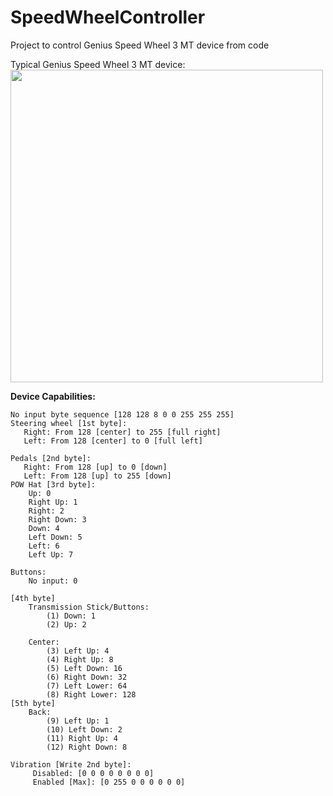 # SpeedWheelController
Project to control Genius Speed Wheel 3 MT device from code

Typical Genius Speed Wheel 3 MT device:
<img src="https://external-content.duckduckgo.com/iu/?u=https%3A%2F%2Fc.dns-shop.ru%2Fthumb%2Fst1%2Ffit%2F1000%2F809%2F8c3fc70f562c0cce44baead9c0b0e2aa%2F2612d4390cb29fc282bf3f61b278e98688d54606345fe84ee4ec7c4cd1394ecc.jpg&f=1&nofb=1" height="500" >

**Device Capabilities:**    
    
    No input byte sequence [128 128 8 0 0 255 255 255]
    Steering wheel [1st byte]:
       Right: From 128 [center] to 255 [full right]
       Left: From 128 [center] to 0 [full left]

    Pedals [2nd byte]:
       Right: From 128 [up] to 0 [down]
       Left: From 128 [up] to 255 [down]
    POW Hat [3rd byte]:
        Up: 0
        Right Up: 1
        Right: 2
        Right Down: 3
        Down: 4
        Left Down: 5
        Left: 6  
        Left Up: 7
    
    Buttons:
        No input: 0

    [4th byte]
        Transmission Stick/Buttons:
            (1) Down: 1
            (2) Up: 2

        Center:
            (3) Left Up: 4
            (4) Right Up: 8
            (5) Left Down: 16
            (6) Right Down: 32
            (7) Left Lower: 64
            (8) Right Lower: 128
    [5th byte]
        Back:
            (9) Left Up: 1
            (10) Left Down: 2
            (11) Right Up: 4
            (12) Right Down: 8

    Vibration [Write 2nd byte]:
         Disabled: [0 0 0 0 0 0 0 0]
         Enabled [Max]: [0 255 0 0 0 0 0 0] 
